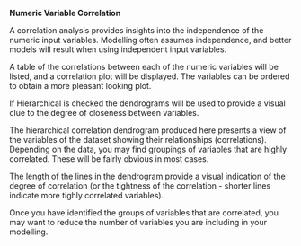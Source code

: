 **Numeric Variable Correlation**

A correlation analysis provides insights into the independence of the
numeric input variables. Modelling often assumes independence, and 
better models will result when using independent input variables.

A table of the correlations between each of the numeric variables
will be listed, and a correlation plot will be displayed. The
variables can be ordered to obtain a more pleasant looking plot.

If Hierarchical is checked the dendrograms will be used to provide a
visual clue to the degree of closeness between variables.

The hierarchical correlation dendrogram produced here presents a view
of the variables of the dataset showing their relationships (correlations).
Depending on the data, you may find groupings of variables that are highly
correlated. These will be fairly obvious in most cases.

The length of the lines in the dendrogram provide a visual indication of
the degree of correlation (or the tightness of the correlation - shorter
lines indicate more tighly correlated variables).

Once you have identified the groups of variables that are correlated,
you may want to reduce the number of variables you are including in your
modelling.
